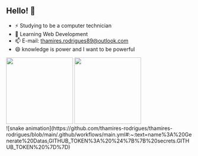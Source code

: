 ## Hello! 👋

- ⚡ Studying to be a computer technician
- 🌱 Learning Web Development
- 📫 E-mail: thamires.rodrigues89@outlook.com
- 😄 knowledge is power and I want to be powerful

<div>
  <img height="180" src="https://github-readme-stats.vercel.app/api?username=thamires-rodrigues&show_icons=true&theme=merko"/>
  <img height="180" src="https://github-readme-stats.vercel.app/api/top-langs/?username=thamires-rodrigues&layout=compact"/>
</div>
<div>
  ![snake animation](https://github.com/thamires-rodrigues/thamires-rodrigues/blob/main/.github/workflows/main.yml#:~:text=name%3A%20Generate%20Datas,GITHUB_TOKEN%3A%20%24%7B%7B%20secrets.GITHUB_TOKEN%20%7D%7D)
</div>
